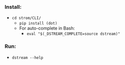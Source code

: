 ### Install:
  * ``` cd strom/CLI/ ```
    * ``` pip install (dot) ```
    * For auto-complete in Bash:
      * ``` eval "$(_DSTREAM_COMPLETE=source dstream)" ```
### Run:
  * ``` dstream --help ```
